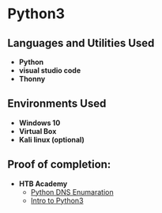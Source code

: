 <h1>Python3</h1>

<!-- ### [YouTube Demonstration](https://youtu.be/7eJexJVCqJo) -->

<h2>Languages and Utilities Used</h2>

- <b>Python</b>
- <b>visual studio code</b>
- <b>Thonny</b>
<h2>Environments Used </h2>

- <b>Windows 10</b> 
- <b>Virtual Box</b>
- <b>Kali linux (optional)</b>

<h2>Proof of completion:</h2>

- <b>HTB Academy</b>
  - [Python DNS Enumaration](https://academy.hackthebox.com/achievement/515854/27)
  - [Intro to Python3](https://academy.hackthebox.com/achievement/515854/88)
<br />
<br />
<!--
<img src="https://rpi-magazines.s3-eu-west-1.amazonaws.com/magpi/legacy-assets/2017/06/step5_thonny.png" height="80%" width="80%" alt="Disk Sanitization Steps"/>

<br />
<br />
Select the disk:  <br/>
<img src="https://i.imgur.com/tcTyMUE.png" height="80%" width="80%" alt="Disk Sanitization Steps"/>
<br />
<br />
Enter the number of passes: <br/>
<img src="https://i.imgur.com/nCIbXbg.png" height="80%" width="80%" alt="Disk Sanitization Steps"/>
<br />
<br />
Confirm your selection:  <br/>
<img src="https://i.imgur.com/cdFHBiU.png" height="80%" width="80%" alt="Disk Sanitization Steps"/>
<br />
<br />
Wait for process to complete (may take some time):  <br/>
<img src="https://i.imgur.com/JL945Ga.png" height="80%" width="80%" alt="Disk Sanitization Steps"/>
<br />
<br />
Sanitization complete:  <br/>
<img src="https://i.imgur.com/K71yaM2.png" height="80%" width="80%" alt="Disk Sanitization Steps"/>
<br />
<br />
Observe the wiped disk:  <br/>
<img src="https://i.imgur.com/AeZkvFQ.png" height="80%" width="80%" alt="Disk Sanitization Steps"/>
</p> -->

<!--
 ```diff
- text in red
+ text in green
! text in orange
# text in gray
@@ text in purple (and bold)@@
```
--!>
